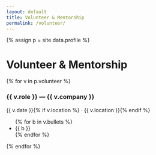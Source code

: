 ```yaml
---
layout: default
title: Volunteer & Mentorship
permalink: /volunteer/
---
```

{% assign p = site.data.profile %}

<h1 class="h1">Volunteer & Mentorship</h1>
<div class="hr"></div>

{% for v in p.volunteer %}
<div class="card">
  <h3 class="h2">{{ v.role }} — {{ v.company }}</h3>
  <p class="mono">{{ v.date }}{% if v.location %} · {{ v.location }}{% endif %}</p>
  <ul>
  {% for b in v.bullets %}<li>{{ b }}</li>{% endfor %}
  </ul>
</div>
{% endfor %}
